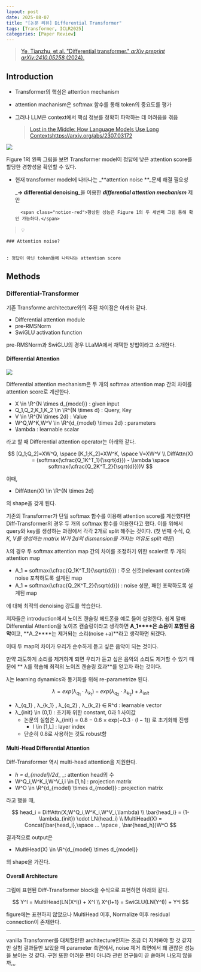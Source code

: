 ```yaml
---
layout: post
date: 2025-08-07
title: "[논문 리뷰] Differential Transformer"
tags: [Transformer, ICLR2025]
categories: [Paper Review]
---
```


> [Ye, Tianzhu, et al. "Differential transformer." ](https://arxiv.org/abs/2410.05258)[_arXiv preprint arXiv:2410.05258_](https://arxiv.org/abs/2410.05258)[ (2024).](https://arxiv.org/abs/2410.05258)



## Introduction

- Transformer의 핵심은 attention mechanism
- attention machanism은 softmax 함수를 통해 token의 중요도를 평가
- 그러나 LLM은 context에서 핵심 정보를 정확히 파악하는 데 어려움을 겪음

	> [Lost in the Middle: How Language Models Use Long Contextshttps://arxiv.org/abs/2307.03172](https://arxiv.org/abs/2307.03172)


![](https://prod-files-secure.s3.us-west-2.amazonaws.com/542b861c-36a8-4051-84e5-8804b6728dba/9083ea56-691a-4752-ae26-47f403431ac8/image.png?X-Amz-Algorithm=AWS4-HMAC-SHA256&X-Amz-Content-Sha256=UNSIGNED-PAYLOAD&X-Amz-Credential=ASIAZI2LB4664VHM5NCH%2F20250903%2Fus-west-2%2Fs3%2Faws4_request&X-Amz-Date=20250903T200109Z&X-Amz-Expires=3600&X-Amz-Security-Token=IQoJb3JpZ2luX2VjEOT%2F%2F%2F%2F%2F%2F%2F%2F%2F%2FwEaCXVzLXdlc3QtMiJIMEYCIQCOlPgX9WZu5AYaYXFQAPSbqHnsIrMFsLUTgkKukM7OHAIhAJJt20dJGae1KQT0543PAn62HQO%2F6IyInmF%2BRpuImD2CKv8DCE0QABoMNjM3NDIzMTgzODA1Igz0CxPz6mRs1Pjavaoq3AP9AADxawKJqrgmIVy8GoOKGO42%2FENPa3%2F2g5NNnH6aJlcpSdZiyEKSdJHhmYZFrvYer6myMqeHXD67TXV0%2BRh7fYd0CXwmA7dwGPF8KORlpAKFKNGTCUQadi04ArtGvU8CAk135Ums87TKOnHinzHP4C57PImPASU4LdC7LDi2DnIUYtUxUKLH%2BPcngdgoJoINRXm0A%2BLhLfM0CqTqutsyU3I5l7NRZ%2FIjFQYPRLmm2FNoyw0uopEtR4nSGY70tp5uwmh5xqJFfzu4ijO5%2BNBq0WdtN2cB9btY0h6G2H8NvCDJEa3rIAbO2VePWaeHDqibAa9o%2B4M10KwMEb4IKFoPtipSpDAMtgY2iQTxN4JYKv%2F%2BnK%2BInyzJFowFNr%2BrTZxGPJ9Q0zs%2FsY1mzMiNsKOJDO8tTWrXESKoMQVF319XwxrVTevcRzAT%2BrM%2Fr9kd1Rgu98VZismK1jM1eGVR%2B%2F1%2Fg1KS%2F%2Fu%2BYziFSpzhYBKxDJX2%2BL7lS4K%2BI3ywhgo0iJLGlO6jNyM%2Bpk7PO4g8%2BWdYf66rUkX17T9NIVZsRK5HOYl7mGPbkCvUF8oddMcTN8SALbJ3bsIZK6iymU9NrHib35AdEfuAC97DEzxecfTVwkP1sgKX8XNa9iPBqTC1teLFBjqkAYSjTvFrl%2BjzWhok%2Fs6ZVIAusQCGXV0ygw1t338Yvm5pdxZosdYhPLLhuSTerfWyl4%2BqClstAITpPpsF8ed60oQlBT4TfMd4C9k%2BFYXCyj9v0zak5yZsHtcVhrgNjVqmJS%2B91uQnu6OOqa9zFz41QoyZ2pAfL48arcyZBdPuHazGlmETN4X53VX4CnkvjcRQXxO7VbZeiJh2kDVH50%2FFJl%2FayETP&X-Amz-Signature=ad590e0e86856bd6e169a7166106f640afe34742decabb2d5a4a6cae4b6cf540&X-Amz-SignedHeaders=host&x-amz-checksum-mode=ENABLED&x-id=GetObject)


Figure 1의 왼쪽 그림을 보면 Transformer model이 정답에 낮은 attention score를 할당한 경향성을 확인할 수 있다.

- 현재 transformer model에 나타나는 _**attention noise **_문제 해결 필요성

	_**→ differential denoising**_을 이용한 _**differential attention mechanism**_ 제안


		<span class="notion-red">향상된 성능은 Figure 1의 두 세번째 그림 통해 확인 가능하다.</span>


> 💡 


	### Attention noise?


	: 정답이 아닌 token들에 나타나는 attention score



## Methods



### Differential-Transformer


기존 Transforme architecture와의 주된 차이점은 아래와 같다.

- Differential attention module
- pre-RMSNorm
- SwiGLU activation function

pre-RMSNorm과 SwiGLU의 경우 LLaMA에서 채택한 방법이라고 소개한다.



#### Differential Attention


![](https://prod-files-secure.s3.us-west-2.amazonaws.com/542b861c-36a8-4051-84e5-8804b6728dba/116d70b2-1963-4810-9167-f4c7d8a06e8f/image.png?X-Amz-Algorithm=AWS4-HMAC-SHA256&X-Amz-Content-Sha256=UNSIGNED-PAYLOAD&X-Amz-Credential=ASIAZI2LB4664VHM5NCH%2F20250903%2Fus-west-2%2Fs3%2Faws4_request&X-Amz-Date=20250903T200109Z&X-Amz-Expires=3600&X-Amz-Security-Token=IQoJb3JpZ2luX2VjEOT%2F%2F%2F%2F%2F%2F%2F%2F%2F%2FwEaCXVzLXdlc3QtMiJIMEYCIQCOlPgX9WZu5AYaYXFQAPSbqHnsIrMFsLUTgkKukM7OHAIhAJJt20dJGae1KQT0543PAn62HQO%2F6IyInmF%2BRpuImD2CKv8DCE0QABoMNjM3NDIzMTgzODA1Igz0CxPz6mRs1Pjavaoq3AP9AADxawKJqrgmIVy8GoOKGO42%2FENPa3%2F2g5NNnH6aJlcpSdZiyEKSdJHhmYZFrvYer6myMqeHXD67TXV0%2BRh7fYd0CXwmA7dwGPF8KORlpAKFKNGTCUQadi04ArtGvU8CAk135Ums87TKOnHinzHP4C57PImPASU4LdC7LDi2DnIUYtUxUKLH%2BPcngdgoJoINRXm0A%2BLhLfM0CqTqutsyU3I5l7NRZ%2FIjFQYPRLmm2FNoyw0uopEtR4nSGY70tp5uwmh5xqJFfzu4ijO5%2BNBq0WdtN2cB9btY0h6G2H8NvCDJEa3rIAbO2VePWaeHDqibAa9o%2B4M10KwMEb4IKFoPtipSpDAMtgY2iQTxN4JYKv%2F%2BnK%2BInyzJFowFNr%2BrTZxGPJ9Q0zs%2FsY1mzMiNsKOJDO8tTWrXESKoMQVF319XwxrVTevcRzAT%2BrM%2Fr9kd1Rgu98VZismK1jM1eGVR%2B%2F1%2Fg1KS%2F%2Fu%2BYziFSpzhYBKxDJX2%2BL7lS4K%2BI3ywhgo0iJLGlO6jNyM%2Bpk7PO4g8%2BWdYf66rUkX17T9NIVZsRK5HOYl7mGPbkCvUF8oddMcTN8SALbJ3bsIZK6iymU9NrHib35AdEfuAC97DEzxecfTVwkP1sgKX8XNa9iPBqTC1teLFBjqkAYSjTvFrl%2BjzWhok%2Fs6ZVIAusQCGXV0ygw1t338Yvm5pdxZosdYhPLLhuSTerfWyl4%2BqClstAITpPpsF8ed60oQlBT4TfMd4C9k%2BFYXCyj9v0zak5yZsHtcVhrgNjVqmJS%2B91uQnu6OOqa9zFz41QoyZ2pAfL48arcyZBdPuHazGlmETN4X53VX4CnkvjcRQXxO7VbZeiJh2kDVH50%2FFJl%2FayETP&X-Amz-Signature=60ed97a4f2ed21a6267887ac105b3e3c55d1f7dae98b3edebc1da39a27fa4a71&X-Amz-SignedHeaders=host&x-amz-checksum-mode=ENABLED&x-id=GetObject)


Differential attention mechanism은 두 개의 softmax attention map 간의 차이를 attention score로 계산한다.

- X \in \R^{N \times d\_{model}} : given input
- Q\_1,Q\_2,K\_1,K\_2 \in \R^{N \times d} : Query, Key
- V \in \R^{N \times 2d} : Value
- W^Q,W^K,W^V \in \R^{d\_{model} \times 2d} : parameters
- \lambda : learnable scalar

라고 할 때 Differential attention operator는 아래와 같다.


$$
[Q_1;Q_2]=XW^Q, \space [K_1;K_2]=XW^K, \space V=XW^V \\
DiffAttn(X) = (softmax(\cfrac{Q_1K^T_1}{\sqrt{d}}) - \lambda \space softmax(\cfrac{Q_2K^T_2}{\sqrt{d}}))V
$$


이때,

- DiffAtten(X) \in \R^{N \times 2d}

의 shape을 갖게 된다.


기존의 Transformer가 단일 softmax 함수를 이용해 attention score를 계산했다면 Diff-Transformer의 경우 두 개의 softmax 함수를 이용한다고 했다. 이를 위해서 query와 key를 생성하는 과정에서 각각 2개로 split 해주는 것이다. <span class="notion-red">(첫 번째 수식, </span><span class="notion-red">_Q, K, V를 생성하는 matrix W가 2d의 dismension을 가지는 이유도 split 때문_</span><span class="notion-red">)</span>


 λ의 경우 두 softmax attention map 간의 차이를 조정하기 위한 scaler로 두 개의 attention map

- A\_1 = softmax(\cfrac{Q\_1K^T\_1}{\sqrt{d}}) : 주요 신호(relevant context)와 noise 포착하도록 설계된 map
- A\_1 = softmax(\cfrac{Q\_2K^T\_2}{\sqrt{d}}) : noise 성분, 패턴 포착하도록 설계된 map 

에 대해 최적의 denoising 강도를 학습한다.


저자들은 introduction에서 노이즈 캔슬링 헤드폰을 예로 들어 설명한다. 쉽게 말해 Differential Attention을 노이즈 캔슬링이라고 생각하면 **A\_1****은 소음이 포함된 음악**이고, **A\_2****는 제거되는 소리(noise +a)**라고 생각하면 되겠다. 


이때 두 map의 차이가 우리가 순수하게 듣고 싶은 음악이 되는 것이다. 


만약 과도하게 소리를 제거하게 되면 우리가 듣고 싶은 음악의 소리도 제거할 수 있기 때문에 ** λ를 학습해 최적의 노이즈 캔슬링 효과**를 얻고자 하는 것이다.


λ는 learning dynamics와 동기화를 위해 re-parametrize 된다.


$$
\lambda = exp(\lambda_{q_1} \cdot \lambda_{k_1}) - exp(\lambda_{q_2} \cdot \lambda_{k_2}) + \lambda_{init}
$$

- λ\_{q\_1} , λ\_{k\_1} , λ\_{q\_2} , λ\_{k\_2} ∈ R^d : learnable vector
- λ\_{init} \in (0,1) : 초기화 위한 constant, 0과 1 사이값
	- 논문의 실험은 λ\_{init} = 0.8 − 0.6 × exp(−0.3 · (l − 1)) 로 초기화해 진행
		- l \in [1,L] : layer index
	- 단순히 0.8로 사용하는 것도 robust함


#### **Multi-Head Differential Attention**


Diff-Transformer 역시 multi-head attention을 지원한다.

- _h = d\_{model}/2d__ _: attention head의 수
- W^Q\_i,W^K\_i,W^V\_i,i \in [1,h] : projection matrix
- W^O \in \R^{d\_{model} \times d\_{model}} : projection matrix

라고 했을 때,


$$
head_i = DiffAttn(X;W^Q_i,W^K_i,W^V_i,\lambda) \\
\bar{head_i} = (1-\lambda_{init}) \cdot LN(head_i) \\
MultiHead(X) = Concat(\bar{head_i},\space ... \space , \bar{head_h})W^O
$$


결과적으로 output은

- MultiHead(X) \in \R^{d\_{model} \times d\_{model}}

의 shape을 가진다.



#### Overall Architecture


그림에 표현된 Diff-Transformer block을 수식으로 표현하면 아래와 같다.


$$
Y^l = MultiHead(LN(X^l)) + X^l \\
X^{l+1} = SwiGLU(LN(Y^l)) + Y^l
$$


figure에는 표현하지 않았으나 MultiHead 이후, Normalize 이후 residual connection이 존재한다.


---


vanilla Transformer를 대체할만한 architecture인지는 조금 더 지켜봐야 할 것 같지만 실험 결과들만 보았을 때 parameter 측면에서, noise 제거 측면에서 꽤 괜찮은 성능을 보이는 것 같다. 구현 또한 어려운 편이 아니라 관련 연구들이 곧 쏟아져 나오지 않을까,,,

